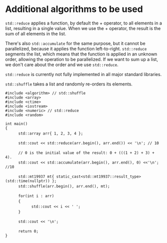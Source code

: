 # Additional algorithms to be used

`std::reduce` applies a function, by default the + operator, to all elements in a list, resulting in a single value. When we use the + operator, the result is the sum of all elements in the list. 

There's also `std::accumulate` for the same purpose, but it cannot be parallelized, because it applies the function left-to-right. `std::reduce` segments the list, which means that the function is applied in an unknown order, allowing the operation to be parallelized. If we want to sum up a list, we don't care about the order and we use `std::reduce`.  

`std::reduce` is currently not fully implemented in all major standard libraries.

`std::shuffle` takes a list and randomly re-orders its elements. 

` #include <algorithm> // std::shuffle `  
` #include <array> `  
` #include <ctime> `  
` #include <iostream> `  
` #include <numeric> // std::reduce `  
` #include <random> `  

` int main() `  
` { `  
&emsp;&emsp;&emsp;` std::array arr{ 1, 2, 3, 4 }; `  

&emsp;&emsp;&emsp;` std::cout << std::reduce(arr.begin(), arr.end()) << '\n'; // 10 `  

&emsp;&emsp;&emsp;` // 0 is the initial value of the result: 0 + (((1 + 2) + 3) + 4). `  
&emsp;&emsp;&emsp;` std::cout << std::accumulate(arr.begin(), arr.end(), 0) <<'\n'; //10 `  

&emsp;&emsp;&emsp;` std::mt19937 mt{ static_cast<std::mt19937::result_type>(std::time(nullptr)) }; `  
&emsp;&emsp;&emsp;` std::shuffle(arr.begin(), arr.end(), mt); `  

&emsp;&emsp;&emsp;` for(int i : arr) `  
&emsp;&emsp;&emsp;` { `  
&emsp;&emsp;&emsp;&emsp;&emsp;&emsp;` std::cout << i << ' '; `  
&emsp;&emsp;&emsp;` } `  

&emsp;&emsp;&emsp;` std::cout << '\n'; `  

&emsp;&emsp;&emsp;` return 0; `  
` } `  
